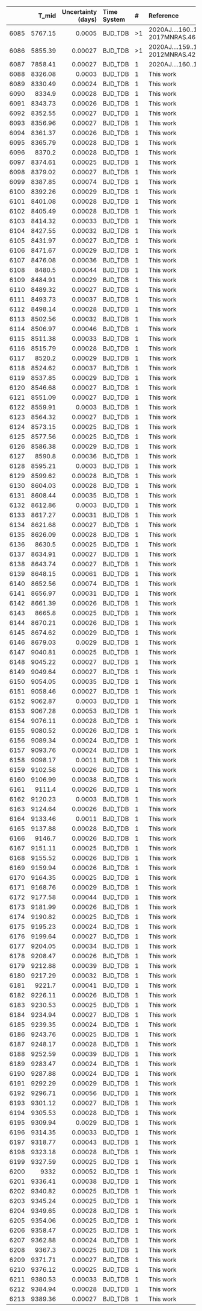|      |   T_mid |   Uncertainty (days) | Time System   | #   | Reference                              |
|-----:|--------:|---------------------:|:--------------|:----|:---------------------------------------|
| 6085 | 5767.15 |              0.0005  | BJD_TDB       | >1  | 2020AJ….160..109S; 2017MNRAS.464..810B |
| 6086 | 5855.39 |              0.00027 | BJD_TDB       | >1  | 2020AJ….159..137G; 2012MNRAS.426..739H |
| 6087 | 7858.41 |              0.00027 | BJD_TDB       | 1   | 2020AJ....160..109S                    |
| 6088 | 8326.08 |              0.0003  | BJD_TDB       | 1   | This work                              |
| 6089 | 8330.49 |              0.00024 | BJD_TDB       | 1   | This work                              |
| 6090 | 8334.9  |              0.00028 | BJD_TDB       | 1   | This work                              |
| 6091 | 8343.73 |              0.00026 | BJD_TDB       | 1   | This work                              |
| 6092 | 8352.55 |              0.00027 | BJD_TDB       | 1   | This work                              |
| 6093 | 8356.96 |              0.00027 | BJD_TDB       | 1   | This work                              |
| 6094 | 8361.37 |              0.00026 | BJD_TDB       | 1   | This work                              |
| 6095 | 8365.79 |              0.00028 | BJD_TDB       | 1   | This work                              |
| 6096 | 8370.2  |              0.00028 | BJD_TDB       | 1   | This work                              |
| 6097 | 8374.61 |              0.00025 | BJD_TDB       | 1   | This work                              |
| 6098 | 8379.02 |              0.00027 | BJD_TDB       | 1   | This work                              |
| 6099 | 8387.85 |              0.00074 | BJD_TDB       | 1   | This work                              |
| 6100 | 8392.26 |              0.00029 | BJD_TDB       | 1   | This work                              |
| 6101 | 8401.08 |              0.00028 | BJD_TDB       | 1   | This work                              |
| 6102 | 8405.49 |              0.00028 | BJD_TDB       | 1   | This work                              |
| 6103 | 8414.32 |              0.00033 | BJD_TDB       | 1   | This work                              |
| 6104 | 8427.55 |              0.00032 | BJD_TDB       | 1   | This work                              |
| 6105 | 8431.97 |              0.00027 | BJD_TDB       | 1   | This work                              |
| 6106 | 8471.67 |              0.00029 | BJD_TDB       | 1   | This work                              |
| 6107 | 8476.08 |              0.00036 | BJD_TDB       | 1   | This work                              |
| 6108 | 8480.5  |              0.00044 | BJD_TDB       | 1   | This work                              |
| 6109 | 8484.91 |              0.00029 | BJD_TDB       | 1   | This work                              |
| 6110 | 8489.32 |              0.00027 | BJD_TDB       | 1   | This work                              |
| 6111 | 8493.73 |              0.00037 | BJD_TDB       | 1   | This work                              |
| 6112 | 8498.14 |              0.00028 | BJD_TDB       | 1   | This work                              |
| 6113 | 8502.56 |              0.00032 | BJD_TDB       | 1   | This work                              |
| 6114 | 8506.97 |              0.00046 | BJD_TDB       | 1   | This work                              |
| 6115 | 8511.38 |              0.00033 | BJD_TDB       | 1   | This work                              |
| 6116 | 8515.79 |              0.00028 | BJD_TDB       | 1   | This work                              |
| 6117 | 8520.2  |              0.00029 | BJD_TDB       | 1   | This work                              |
| 6118 | 8524.62 |              0.00037 | BJD_TDB       | 1   | This work                              |
| 6119 | 8537.85 |              0.00029 | BJD_TDB       | 1   | This work                              |
| 6120 | 8546.68 |              0.00027 | BJD_TDB       | 1   | This work                              |
| 6121 | 8551.09 |              0.00027 | BJD_TDB       | 1   | This work                              |
| 6122 | 8559.91 |              0.0003  | BJD_TDB       | 1   | This work                              |
| 6123 | 8564.32 |              0.00027 | BJD_TDB       | 1   | This work                              |
| 6124 | 8573.15 |              0.00025 | BJD_TDB       | 1   | This work                              |
| 6125 | 8577.56 |              0.00025 | BJD_TDB       | 1   | This work                              |
| 6126 | 8586.38 |              0.00029 | BJD_TDB       | 1   | This work                              |
| 6127 | 8590.8  |              0.00036 | BJD_TDB       | 1   | This work                              |
| 6128 | 8595.21 |              0.0003  | BJD_TDB       | 1   | This work                              |
| 6129 | 8599.62 |              0.00028 | BJD_TDB       | 1   | This work                              |
| 6130 | 8604.03 |              0.00028 | BJD_TDB       | 1   | This work                              |
| 6131 | 8608.44 |              0.00035 | BJD_TDB       | 1   | This work                              |
| 6132 | 8612.86 |              0.0003  | BJD_TDB       | 1   | This work                              |
| 6133 | 8617.27 |              0.00031 | BJD_TDB       | 1   | This work                              |
| 6134 | 8621.68 |              0.00027 | BJD_TDB       | 1   | This work                              |
| 6135 | 8626.09 |              0.00028 | BJD_TDB       | 1   | This work                              |
| 6136 | 8630.5  |              0.00025 | BJD_TDB       | 1   | This work                              |
| 6137 | 8634.91 |              0.00027 | BJD_TDB       | 1   | This work                              |
| 6138 | 8643.74 |              0.00027 | BJD_TDB       | 1   | This work                              |
| 6139 | 8648.15 |              0.00061 | BJD_TDB       | 1   | This work                              |
| 6140 | 8652.56 |              0.00074 | BJD_TDB       | 1   | This work                              |
| 6141 | 8656.97 |              0.00031 | BJD_TDB       | 1   | This work                              |
| 6142 | 8661.39 |              0.00026 | BJD_TDB       | 1   | This work                              |
| 6143 | 8665.8  |              0.00025 | BJD_TDB       | 1   | This work                              |
| 6144 | 8670.21 |              0.00026 | BJD_TDB       | 1   | This work                              |
| 6145 | 8674.62 |              0.00029 | BJD_TDB       | 1   | This work                              |
| 6146 | 8679.03 |              0.0029  | BJD_TDB       | 1   | This work                              |
| 6147 | 9040.81 |              0.00025 | BJD_TDB       | 1   | This work                              |
| 6148 | 9045.22 |              0.00027 | BJD_TDB       | 1   | This work                              |
| 6149 | 9049.64 |              0.00027 | BJD_TDB       | 1   | This work                              |
| 6150 | 9054.05 |              0.00035 | BJD_TDB       | 1   | This work                              |
| 6151 | 9058.46 |              0.00027 | BJD_TDB       | 1   | This work                              |
| 6152 | 9062.87 |              0.0003  | BJD_TDB       | 1   | This work                              |
| 6153 | 9067.28 |              0.00053 | BJD_TDB       | 1   | This work                              |
| 6154 | 9076.11 |              0.00028 | BJD_TDB       | 1   | This work                              |
| 6155 | 9080.52 |              0.00026 | BJD_TDB       | 1   | This work                              |
| 6156 | 9089.34 |              0.00024 | BJD_TDB       | 1   | This work                              |
| 6157 | 9093.76 |              0.00024 | BJD_TDB       | 1   | This work                              |
| 6158 | 9098.17 |              0.0011  | BJD_TDB       | 1   | This work                              |
| 6159 | 9102.58 |              0.00026 | BJD_TDB       | 1   | This work                              |
| 6160 | 9106.99 |              0.00038 | BJD_TDB       | 1   | This work                              |
| 6161 | 9111.4  |              0.00026 | BJD_TDB       | 1   | This work                              |
| 6162 | 9120.23 |              0.0003  | BJD_TDB       | 1   | This work                              |
| 6163 | 9124.64 |              0.00026 | BJD_TDB       | 1   | This work                              |
| 6164 | 9133.46 |              0.0011  | BJD_TDB       | 1   | This work                              |
| 6165 | 9137.88 |              0.00028 | BJD_TDB       | 1   | This work                              |
| 6166 | 9146.7  |              0.00026 | BJD_TDB       | 1   | This work                              |
| 6167 | 9151.11 |              0.00025 | BJD_TDB       | 1   | This work                              |
| 6168 | 9155.52 |              0.00026 | BJD_TDB       | 1   | This work                              |
| 6169 | 9159.94 |              0.00026 | BJD_TDB       | 1   | This work                              |
| 6170 | 9164.35 |              0.00025 | BJD_TDB       | 1   | This work                              |
| 6171 | 9168.76 |              0.00029 | BJD_TDB       | 1   | This work                              |
| 6172 | 9177.58 |              0.00044 | BJD_TDB       | 1   | This work                              |
| 6173 | 9181.99 |              0.00026 | BJD_TDB       | 1   | This work                              |
| 6174 | 9190.82 |              0.00025 | BJD_TDB       | 1   | This work                              |
| 6175 | 9195.23 |              0.00024 | BJD_TDB       | 1   | This work                              |
| 6176 | 9199.64 |              0.00027 | BJD_TDB       | 1   | This work                              |
| 6177 | 9204.05 |              0.00034 | BJD_TDB       | 1   | This work                              |
| 6178 | 9208.47 |              0.00026 | BJD_TDB       | 1   | This work                              |
| 6179 | 9212.88 |              0.00039 | BJD_TDB       | 1   | This work                              |
| 6180 | 9217.29 |              0.00032 | BJD_TDB       | 1   | This work                              |
| 6181 | 9221.7  |              0.00041 | BJD_TDB       | 1   | This work                              |
| 6182 | 9226.11 |              0.00026 | BJD_TDB       | 1   | This work                              |
| 6183 | 9230.53 |              0.00025 | BJD_TDB       | 1   | This work                              |
| 6184 | 9234.94 |              0.00027 | BJD_TDB       | 1   | This work                              |
| 6185 | 9239.35 |              0.00024 | BJD_TDB       | 1   | This work                              |
| 6186 | 9243.76 |              0.00025 | BJD_TDB       | 1   | This work                              |
| 6187 | 9248.17 |              0.00028 | BJD_TDB       | 1   | This work                              |
| 6188 | 9252.59 |              0.00039 | BJD_TDB       | 1   | This work                              |
| 6189 | 9283.47 |              0.00024 | BJD_TDB       | 1   | This work                              |
| 6190 | 9287.88 |              0.00024 | BJD_TDB       | 1   | This work                              |
| 6191 | 9292.29 |              0.00029 | BJD_TDB       | 1   | This work                              |
| 6192 | 9296.71 |              0.00056 | BJD_TDB       | 1   | This work                              |
| 6193 | 9301.12 |              0.00027 | BJD_TDB       | 1   | This work                              |
| 6194 | 9305.53 |              0.00028 | BJD_TDB       | 1   | This work                              |
| 6195 | 9309.94 |              0.0029  | BJD_TDB       | 1   | This work                              |
| 6196 | 9314.35 |              0.00033 | BJD_TDB       | 1   | This work                              |
| 6197 | 9318.77 |              0.00043 | BJD_TDB       | 1   | This work                              |
| 6198 | 9323.18 |              0.00028 | BJD_TDB       | 1   | This work                              |
| 6199 | 9327.59 |              0.00025 | BJD_TDB       | 1   | This work                              |
| 6200 | 9332    |              0.00052 | BJD_TDB       | 1   | This work                              |
| 6201 | 9336.41 |              0.00038 | BJD_TDB       | 1   | This work                              |
| 6202 | 9340.82 |              0.00025 | BJD_TDB       | 1   | This work                              |
| 6203 | 9345.24 |              0.00025 | BJD_TDB       | 1   | This work                              |
| 6204 | 9349.65 |              0.00028 | BJD_TDB       | 1   | This work                              |
| 6205 | 9354.06 |              0.00025 | BJD_TDB       | 1   | This work                              |
| 6206 | 9358.47 |              0.00025 | BJD_TDB       | 1   | This work                              |
| 6207 | 9362.88 |              0.00024 | BJD_TDB       | 1   | This work                              |
| 6208 | 9367.3  |              0.00025 | BJD_TDB       | 1   | This work                              |
| 6209 | 9371.71 |              0.00027 | BJD_TDB       | 1   | This work                              |
| 6210 | 9376.12 |              0.00025 | BJD_TDB       | 1   | This work                              |
| 6211 | 9380.53 |              0.00033 | BJD_TDB       | 1   | This work                              |
| 6212 | 9384.94 |              0.00028 | BJD_TDB       | 1   | This work                              |
| 6213 | 9389.36 |              0.00027 | BJD_TDB       | 1   | This work                              |